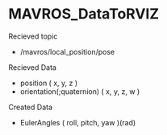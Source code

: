 # MAVROS_DataToRVIZ

Recieved topic
   - /mavros/local_position/pose
   
Recieved Data
   - position ( x, y, z )
   - orientation(;quaternion) ( x, y, z, w )
   
Created Data
   - EulerAngles ( roll, pitch, yaw )(rad)
